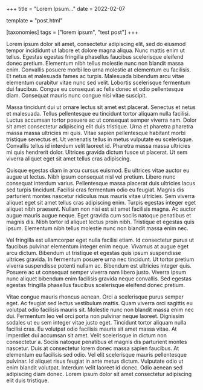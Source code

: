 +++
title = "Lorem Ipsum…"
date = 2022-02-07

template = "post.html"

[taxonomies]
tags = ["lorem ipsum", "test post"]
+++

Lorem ipsum dolor sit amet, consectetur adipiscing elit, sed do eiusmod tempor incididunt ut labore et dolore magna aliqua. Nunc mattis enim ut tellus. Egestas egestas fringilla phasellus faucibus scelerisque eleifend donec pretium. Elementum nibh tellus molestie nunc non blandit massa enim. Convallis posuere morbi leo urna molestie at elementum eu facilisis. Et netus et malesuada fames ac turpis. Malesuada bibendum arcu vitae elementum curabitur vitae nunc sed velit. Lobortis scelerisque fermentum dui faucibus. Congue eu consequat ac felis donec et odio pellentesque diam. Consequat mauris nunc congue nisi vitae suscipit.

Massa tincidunt dui ut ornare lectus sit amet est placerat. Senectus et netus et malesuada. Tellus pellentesque eu tincidunt tortor aliquam nulla facilisi. Luctus accumsan tortor posuere ac ut consequat semper viverra nam. Dolor sit amet consectetur adipiscing elit duis tristique. Urna et pharetra pharetra massa massa ultricies mi quis. Vitae sapien pellentesque habitant morbi tristique senectus et. Ut venenatis tellus in metus vulputate eu scelerisque. Convallis tellus id interdum velit laoreet id. Pharetra massa massa ultricies mi quis hendrerit dolor. Ultrices gravida dictum fusce ut placerat. Ut sem viverra aliquet eget sit amet tellus cras adipiscing.

<!-- more -->

Quisque egestas diam in arcu cursus euismod. Eu ultrices vitae auctor eu augue ut lectus. Nibh ipsum consequat nisl vel pretium. Libero nunc consequat interdum varius. Pellentesque massa placerat duis ultricies lacus sed turpis tincidunt. Facilisi cras fermentum odio eu feugiat. Magnis dis parturient montes nascetur ridiculus mus mauris vitae ultricies. Sem viverra aliquet eget sit amet tellus cras adipiscing enim. Turpis egestas integer eget aliquet nibh praesent. Nullam non nisi est sit amet facilisis magna. Ac auctor augue mauris augue neque. Eget gravida cum sociis natoque penatibus et magnis dis. Nibh tortor id aliquet lectus proin nibh. Tristique et egestas quis ipsum. Elementum nibh tellus molestie nunc non blandit massa enim nec.

Vel fringilla est ullamcorper eget nulla facilisi etiam. Id consectetur purus ut faucibus pulvinar elementum integer enim neque. Vivamus at augue eget arcu dictum. Bibendum ut tristique et egestas quis ipsum suspendisse ultrices gravida. In fermentum posuere urna nec tincidunt. Ut tortor pretium viverra suspendisse potenti nullam ac. Bibendum est ultricies integer quis. Posuere ac ut consequat semper viverra nam libero justo. Viverra ipsum nunc aliquet bibendum enim facilisis gravida neque convallis. Sed egestas egestas fringilla phasellus faucibus scelerisque eleifend donec pretium.

Vitae congue mauris rhoncus aenean. Orci a scelerisque purus semper eget. Ac feugiat sed lectus vestibulum mattis. Quam viverra orci sagittis eu volutpat odio facilisis mauris sit. Molestie nunc non blandit massa enim nec dui. Fermentum leo vel orci porta non pulvinar neque laoreet. Dignissim sodales ut eu sem integer vitae justo eget. Tincidunt tortor aliquam nulla facilisi cras. Eu volutpat odio facilisis mauris sit amet massa vitae. At imperdiet dui accumsan sit amet. Velit scelerisque in dictum non consectetur a. Sociis natoque penatibus et magnis dis parturient montes nascetur. Duis at consectetur lorem donec massa sapien faucibus. At elementum eu facilisis sed odio. Vel elit scelerisque mauris pellentesque pulvinar. Id aliquet risus feugiat in ante metus dictum. Vulputate odio ut enim blandit volutpat. Interdum velit laoreet id donec. Odio aenean sed adipiscing diam donec. Lorem ipsum dolor sit amet consectetur adipiscing elit duis tristique.
